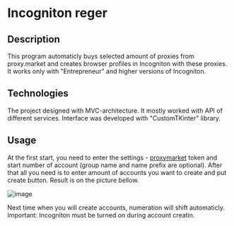 # Incogniton reger

## Description
This program automaticly buys selected amount of proxies from proxy.market and creates browser profiles in Incogniton with these proxies. It works only with "Entrepreneur" and higher versions of Incogniton.

## Technologies
The project designed with MVC-architecture. It mostly worked with API of different services. Interface was developed with "CustomTKinter" library.

## Usage 
At the first start, you need to enter the settings - [proxymarket](https://ru.proxy.market/) token and start number of account (group name and name prefix are optional). After that all you need is to enter amount of accounts you want to create and put create button. Result is on the picture bellow. 

![image](https://github.com/aovsybo/incogniton_reger/assets/66824112/ba52cb3f-ab67-4ce4-a808-652ecdc5f349)

Next time when you will create accounts, numeration will shift automaticly.
Important: Incogniton must be turned on during account creatin.
